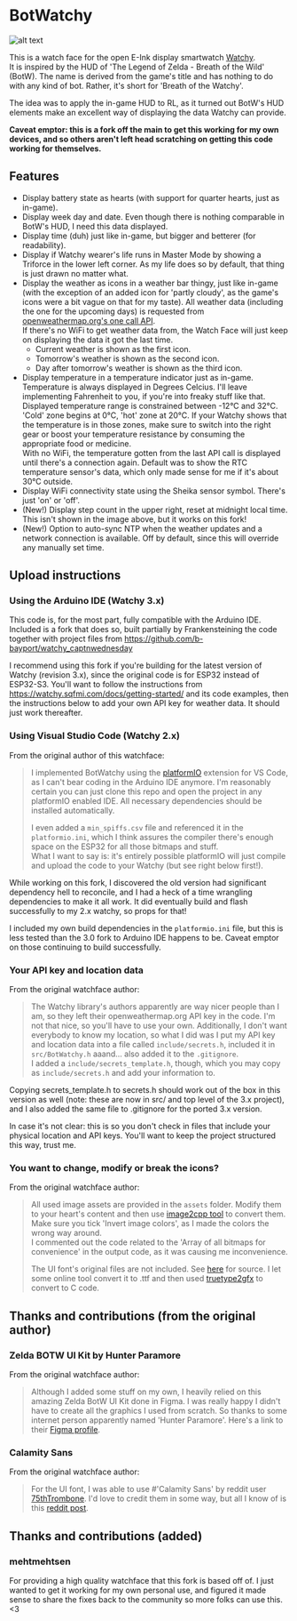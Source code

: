 # BotWatchy

![alt text](watchface.gif "This is what you will get")

This is a watch face for the open E-Ink display smartwatch [Watchy](https://watchy.sqfmi.com/).  
It is inspired by the HUD of 'The Legend of Zelda - Breath of the Wild' (BotW). The name is derived from the game's title and has nothing to do with any kind of bot. Rather, it's short for 'Breath of the Watchy'.

The idea was to apply the in-game HUD to RL, as it turned out BotW's HUD elements make an excellent way of displaying the data Watchy can provide.

**Caveat emptor: this is a fork off the main to get this working for my own devices, and so others aren't left head scratching on getting this code working for themselves.**

## Features

- Display battery state as hearts (with support for quarter hearts, just as in-game).
- Display week day and date. Even though there is nothing comparable in BotW's HUD, I need this data displayed.
- Display time (duh) just like in-game, but bigger and betterer (for readability).
- Display if Watchy wearer's life runs in Master Mode by showing a Triforce in the lower left corner. As my life does so by default, that thing is just drawn no matter what.
- Display the weather as icons in a weather bar thingy, just like in-game (with the exception of an added icon for 'partly cloudy', as the game's icons were a bit vague on that for my taste). All weather data (including the one for the upcoming days) is requested from [openweathermap.org's one call API](https://openweathermap.org/api/one-call-api).  
If there's no WiFi to get weather data from, the Watch Face will just keep on displaying the data it got the last time.
  - Current weather is shown as the first icon.
  - Tomorrow's weather is shown as the second icon.
  - Day after tomorrow's weather is shown as the third icon.
- Display temperature in a temperature indicator just as in-game. Temperature is always displayed in Degrees Celcius. I'll leave implementing Fahrenheit to you, if you're into freaky stuff like that.  
Displayed temperature range is constrained between -12°C and 32°C.  
'Cold' zone begins at 0°C, 'hot' zone at 20°C. If your Watchy shows that the temperature is in those zones, make sure to switch into the right gear or boost your temperature resistance by consuming the appropriate food or medicine.  
With no WiFi, the temperature gotten from the last API call is displayed until there's a connection again. Default was to show the RTC temperature sensor's data, which only made sense for me if it's about 30°C outside.
- Display WiFi connectivity state using the Sheika sensor symbol. There's just 'on' or 'off'.
- (New!) Display step count in the upper right, reset at midnight local time. This isn't shown in the image above, but it works on this fork!
- (New!) Option to auto-sync NTP when the weather updates and a network connection is available. Off by default, since this will override any manually set time.

## Upload instructions

### Using the Arduino IDE (Watchy 3.x)

This code is, for the most part, fully compatible with the Arduino IDE. Included is a fork that does so, built partially by Frankensteining the code together with project files from https://github.com/b-bayport/watchy_captnwednesday

I recommend using this fork if you're building for the latest version of Watchy (revision 3.x), since the original code is for ESP32 instead of ESP32-S3. You'll want to follow the instructions from https://watchy.sqfmi.com/docs/getting-started/ and its code examples, then the instructions below to add your own API key for weather data. It should just work thereafter.

### Using Visual Studio Code (Watchy 2.x)

From the original author of this watchface:

> I implemented BotWatchy using the [platformIO](https://platformio.org/) extension for VS Code, as I can't bear coding in the Arduino IDE anymore. I'm reasonably certain you can just clone this repo and open the project in any platformIO enabled IDE. All necessary dependencies should be installed automatically.  
>
> I even added a `min_spiffs.csv` file and referenced it in the `platformio.ini`, which I think assures the compiler there's enough space on the ESP32 for all those bitmaps and stuff.  
> What I want to say is: it's entirely possible platformIO will just compile and upload the code to your Watchy (but see right below first!).

While working on this fork, I discovered the old version had significant dependency hell to reconcile, and I had a heck of a time wrangling dependencies to make it all work. It did eventually build and flash successfully to my 2.x watchy, so props for that!

I included my own build dependencies in the `platformio.ini` file, but this is less tested than the 3.0 fork to Arduino IDE happens to be. Caveat emptor on those continuing to build successfully.

### Your API key and location data

From the original watchface author:

> The Watchy library's authors apparently are way nicer people than I am, so they left their openweathermap.org API key in the code. I'm not that nice, so you'll have to use your own. Additionally, I don't want everybody to know my location, so what I did was I put my API key and location data into a file called `include/secrets.h`, included it in `src/BotWatchy.h` aaand... also added it to the `.gitignore`.  
> I added a `include/secrets_template.h`, though, which you may copy as `include/secrets.h` and add your information to.

Copying secrets_template.h to secrets.h should work out of the box in this version as well (note: these are now in src/ and top level of the 3.x project), and I also added the same file to .gitignore for the ported 3.x version.

In case it's not clear: this is so you don't check in files that include your physical location and API keys. You'll want to keep the project structured this way, trust me.

### You want to change, modify or break the icons?

From the original watchface author:

> All used image assets are provided in the `assets` folder. Modify them to your heart's content and then use [image2cpp tool](http://javl.github.io/image2cpp/) to convert them. Make sure you tick 'Invert image colors', as I made the colors the wrong way around.  
> I commented out the code related to the 'Array of all bitmaps for convenience' in the output code, as it was causing me inconvenience.
>
> The UI font's original files are not included. See [here](https://www.reddit.com/r/zelda/comments/5txuba/breath_of_the_wild_ui_font/) for source. I let some online tool convert it to .ttf and then used [truetype2gfx](https://rop.nl/truetype2gfx/) to convert to C code.

## Thanks and contributions (from the original author)

### Zelda BOTW UI Kit by Hunter Paramore

From the original watchface author:
> Although I added some stuff on my own, I heavily relied on this amazing Zelda BotW UI Kit done in Figma. I was really happy I didn't have to create all the graphics I used from scratch. So thanks to some internet person apparently named 'Hunter Paramore'. Here's a link to their [Figma profile](https://www.figma.com/@hparamore).

### Calamity Sans

From the original watchface author:
> For the UI font, I was able to use #'Calamity Sans' by reddit user [75thTrombone](https://www.reddit.com/user/75thTrombone/). I'd love to credit them in some way, but all I know of is this [reddit post](https://www.reddit.com/r/zelda/comments/5txuba/breath_of_the_wild_ui_font/).

## Thanks and contributions (added)
### mehtmehtsen

For providing a high quality watchface that this fork is based off of. I just wanted to get it working for my own personal use, and figured it made sense to share the fixes back to the community so more folks can use this. <3
